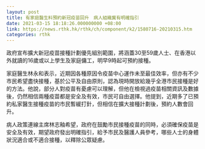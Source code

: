 ```yaml
---
layout: post
title: 有家庭醫生料預約新冠疫苗回升　病人組織冀有明確指引
date: 2021-03-15 18:18:26.000000000 +08:00
link: https://news.rthk.hk/rthk/ch/component/k2/1580716-20210315.htm
categories: rthk
---
```


政府宣布擴大新冠疫苗接種計劃優先組別範圍，將涵蓋30至59歲人士、在香港以外就讀的16歲或以上學生及家庭傭工，明早9時起可預約接種。

家庭醫生林永和表示，近期因各種原因令疫苗中心運作未至最佳效率，但亦有不少市民希望盡快接種，基於公平及自由原則，認為現時開放給幾乎全港市民接種是好的方法。他說，部分人對疫苗有憂慮可以理解，但他在檢視過疫苗相關資訊及數據後，仍然相信兩種疫苗都是安全及有效，市民可自由選擇。他提到，近期多了已預約私家醫生接種疫苗的市民暫緩打針，但相信在擴大接種計劃後，預約人數會回升。

病人政策連線主席林志釉希望，政府在鼓勵市民接種疫苗的同時，必須確保疫苗是安全及有效，期望政府發出明確指引，給予市民及醫護人員參考，哪些人士的身體狀況適合或不適合接種，以釋除公眾疑慮。
